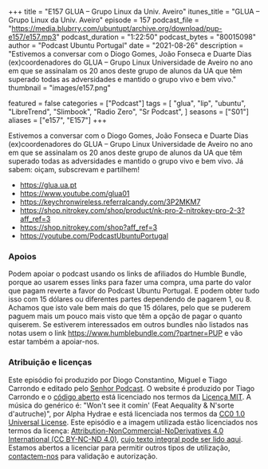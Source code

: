 +++
title = "E157 GLUA – Grupo Linux da Univ. Aveiro"
itunes_title = "GLUA – Grupo Linux da Univ. Aveiro"
episode = 157
podcast_file = "https://media.blubrry.com/ubuntupt/archive.org/download/pup-e157/e157.mp3"
podcast_duration = "1:22:50"
podcast_bytes = "80015098"
author = "Podcast Ubuntu Portugal"
date = "2021-08-26"
description = "Estivemos a conversar com o Diogo Gomes, João Fonseca e Duarte Dias (ex)coordenadores do GLUA – Grupo Linux Universidade de Aveiro no ano em que se assinalam os 20 anos deste grupo de alunos da UA que têm superado todas as adversidades e mantido o grupo vivo e bem vivo."
thumbnail = "images/e157.png"

featured = false
categories = ["Podcast"]
tags = [
  "glua",
  "lip",
  "ubuntu",
  "LibreTrend",
  "Slimbook",
  "Radio Zero",
  "Sr Podcast",
]
seasons = ["S01"]
aliases = ["e157", "E157"]
+++

Estivemos a conversar com o Diogo Gomes, João Fonseca e Duarte Dias (ex)coordenadores do GLUA – Grupo Linux Universidade de Aveiro no ano em que se assinalam os 20 anos deste grupo de alunos da UA que têm superado todas as adversidades e mantido o grupo vivo e bem vivo.
Já sabem: oiçam, subscrevam e partilhem!

* https://glua.ua.pt
* https://www.youtube.com/glua01
* https://keychronwireless.referralcandy.com/3P2MKM7
* https://shop.nitrokey.com/shop/product/nk-pro-2-nitrokey-pro-2-3?aff_ref=3
* https://shop.nitrokey.com/shop?aff_ref=3
* https://youtube.com/PodcastUbuntuPortugal



### Apoios
Podem apoiar o podcast usando os links de afiliados do Humble Bundle, porque ao usarem esses links para fazer uma compra, uma parte do valor que pagam reverte a favor do Podcast Ubuntu Portugal.
E podem obter tudo isso com 15 dólares ou diferentes partes dependendo de pagarem 1, ou 8.
Achamos que isto vale bem mais do que 15 dólares, pelo que se puderem paguem mais um pouco mais visto que têm a opção de pagar o quanto quiserem.
Se estiverem interessados em outros bundles não listados nas notas usem o link https://www.humblebundle.com/?partner=PUP e vão estar também a apoiar-nos.

### Atribuição e licenças
Este episódio foi produzido por Diogo Constantino, Miguel e Tiago Carrondo e editado pelo [Senhor Podcast](https://senhorpodcast.pt/).
O website é produzido por Tiago Carrondo e o [código aberto](https://gitlab.com/podcastubuntuportugal/website) está licenciado nos termos da [Licença MIT](https://gitlab.com/podcastubuntuportugal/website/main/LICENSE).
A música do genérico é: "Won't see it comin' (Feat Aequality & N'sorte d'autruche)", por Alpha Hydrae e está licenciada nos termos da [CC0 1.0 Universal License](https://creativecommons.org/publicdomain/zero/1.0/).
Este episódio e a imagem utilizada estão licenciados nos termos da licença: [Attribution-NonCommercial-NoDerivatives 4.0 International (CC BY-NC-ND 4.0)](https://creativecommons.org/licenses/by-nc-nd/4.0/), [cujo texto integral pode ser lido aqui](https://creativecommons.org/licenses/by-nc-nd/4.0/legalcode). Estamos abertos a licenciar para permitir outros tipos de utilização, [contactem-nos](https://podcastubuntuportugal.org/contactos) para validação e autorização.

